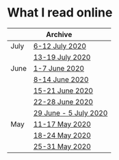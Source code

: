 # What I read online

<table class="tg">
<thead>
  <tr>
    <th class="tg-0pky" colspan="2">Archive</th>
  </tr>
</thead>
<tbody>
  <tr>
    <td class="tg-0pky">July</td>
    <td class="tg-0pky"><a href="https://medium.com/@cantzakas/what-i-read-online-6-12-july-2020-f05ddda74eb5?source=friends_link&sk=1fb8270b768fa8ef91690107129ab76e" target="_blank" rel="noopener noreferrer">6-12 July 2020</a></td>
  </tr>
  <tr>
    <td class="tg-0pky"></td>
    <td class="tg-0pky"><a href="https://medium.com/@cantzakas/what-i-read-online-13-19-july-2020-695f2c020c73?source=friends_link&sk=49e3b060e54d85bce379c42963d74717" target="_blank" rel="noopener noreferrer">13-19 July 2020</a></td>
  </tr>
  <tr>
    <td class="tg-0pky">June</td>
    <td class="tg-0pky"><a href="https://medium.com/@cantzakas/what-i-read-online-1-7-june2020-8935bfbbac95?source=friends_link&sk=d7816ffb35c7f3bbb33665cc505f31b2" target="_blank" rel="noopener noreferrer">1-7 June 2020</a></td>
  </tr>
  <tr>
    <td class="tg-0pky"></td>
    <td class="tg-0pky"><a href="https://medium.com/@cantzakas/what-i-read-online-8-14-june-2020-25824967750?source=friends_link&sk=64ff87011ab9e267aa54a2114f37fda2" target="_blank" rel="noopener noreferrer">8-14 June 2020</a></td>
  </tr>
  <tr>
    <td class="tg-0pky"></td>
    <td class="tg-0pky"><a href="https://medium.com/@cantzakas/what-i-read-online-15-21-june-2020-4b6e3e62bc3f?source=friends_link&sk=d765fc6d661f30b870bceb5c28d07b67" target="_blank" rel="noopener noreferrer">15-21 June 2020</a></td>
  </tr>
  <tr>
    <td class="tg-0pky"></td>
    <td class="tg-0pky"><a href="https://medium.com/@cantzakas/what-i-read-online-22-29-june-2020-228831c34a1b?source=friends_link&sk=49982ad03604cd2c78f54617a2db41ca" target="_blank" rel="noopener noreferrer">22-28 June 2020</a></td>
  </tr>
  <tr>
    <td class="tg-0pky"></td>
    <td class="tg-0pky"><a href="https://medium.com/@cantzakas/what-i-read-online-29-june-5-july-2020-1015f95a9fd4?source=friends_link&sk=eaaaef2f769c9d23e6a32106a4f9d10c" target="_blank" rel="noopener noreferrer">29 June - 5 July 2020</a></td>
  </tr>
  <tr>
    <td class="tg-0pky">May</td>
    <td class="tg-0pky"><a href="https://medium.com/@cantzakas/what-i-read-online-11-17-may-2020-73bd9a395d22?source=friends_link&sk=6bad45ccd735f96d1644955decfd4406" target="_blank" rel="noopener noreferrer">11-17 May 2020</a></td>
  </tr>
  <tr>
    <td class="tg-0pky"></td>
    <td class="tg-0pky"><a href="https://medium.com/@cantzakas/what-i-read-online-18-24-may-2020-703d0cea455c?source=friends_link&sk=0a384640e7b456c005e300ad78bfe560" target="_blank" rel="noopener noreferrer">18-24 May 2020</a></td>
  </tr>
  <tr>
    <td class="tg-0pky"></td>
    <td class="tg-0pky"><a href="https://medium.com/@cantzakas/what-i-read-online-25-31-may-2020-e3f48da286db?source=friends_link&sk=53ba3908faa7d577ad9bf3c3d7d64cc6" target="_blank" rel="noopener noreferrer">25-31 May 2020</a></td>
  </tr>
</tbody>
</table>
